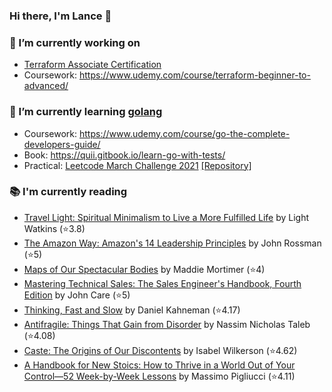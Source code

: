 ### Hi there, I'm Lance 👋

### 🔭 I’m currently working on 
- [Terraform Associate Certification](https://www.hashicorp.com/certification/terraform-associate)
- Coursework: https://www.udemy.com/course/terraform-beginner-to-advanced/<br>
### 🌱 I’m currently learning [golang](https://golang.org)
- Coursework: https://www.udemy.com/course/go-the-complete-developers-guide/
- Book: https://quii.gitbook.io/learn-go-with-tests/
- Practical: [Leetcode March Challenge 2021](https://leetcode.com/explore/challenge/card/march-leetcoding-challenge-2021) [[Repository]](https://github.com/lancefrench/leetcode)<br>
### 📚 I'm currently reading
  <!-- GOODREADS-LIST:START -->
- [Travel Light: Spiritual Minimalism to Live a More Fulfilled Life](https://www.goodreads.com/review/show/5887941098?utm_medium=api&utm_source=rss) by Light Watkins (⭐️3.8)
- [The Amazon Way: Amazon's 14 Leadership Principles](https://www.goodreads.com/review/show/5878225463?utm_medium=api&utm_source=rss) by John Rossman (⭐️5)
- [Maps of Our Spectacular Bodies](https://www.goodreads.com/review/show/5876488026?utm_medium=api&utm_source=rss) by Maddie Mortimer (⭐️4)
- [Mastering Technical Sales: The Sales Engineer's Handbook, Fourth Edition](https://www.goodreads.com/review/show/5083617084?utm_medium=api&utm_source=rss) by John Care (⭐️5)
- [Thinking, Fast and Slow](https://www.goodreads.com/review/show/3857554549?utm_medium=api&utm_source=rss) by Daniel Kahneman (⭐️4.17)
- [Antifragile: Things That Gain from Disorder](https://www.goodreads.com/review/show/4191076091?utm_medium=api&utm_source=rss) by Nassim Nicholas Taleb (⭐️4.08)
- [Caste: The Origins of Our Discontents](https://www.goodreads.com/review/show/3904153218?utm_medium=api&utm_source=rss) by Isabel Wilkerson (⭐️4.62)
- [A Handbook for New Stoics: How to Thrive in a World Out of Your Control—52 Week-by-Week Lessons](https://www.goodreads.com/review/show/3880315152?utm_medium=api&utm_source=rss) by Massimo Pigliucci (⭐️4.11)
<!-- GOODREADS-LIST:END -->

